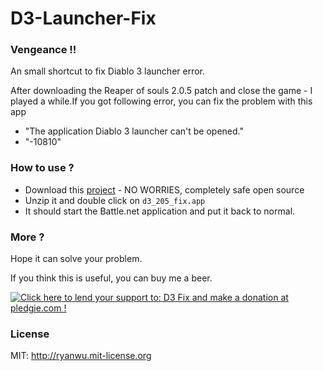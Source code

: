 D3-Launcher-Fix
===============

### Vengeance !!

An small shortcut to fix Diablo 3 launcher error. 

After downloading the Reaper of souls 2.0.5 patch and close the game - I played a while.If you got following error, you can fix the problem with this app

 * "The application Diablo 3 launcher can't be opened."  
 * "-10810"  

### How to use ? 

* Download this [project](https://github.com/ryanhanwu/D3-Launcher-Fix/archive/master.zip) - NO WORRIES, completely safe open source
* Unzip it and double click on ```d3_205_fix.app```
* It should start the Battle.net application and put it back to normal.


### More ?

Hope it can solve your problem.

If you think this is useful, you can buy me a beer.

<a href='https://pledgie.com/campaigns/25370'><img alt='Click here to lend your support to: D3 Fix and make a donation at pledgie.com !' src='https://pledgie.com/campaigns/25370.png?skin_name=chrome' border='0' ></a>


### License

MIT: http://ryanwu.mit-license.org

